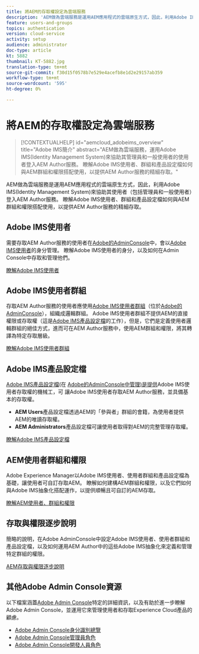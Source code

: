 ```yaml
---
title: 將AEM的存取權設定為雲端服務
description: 'AEM做為雲端服務是運用AEM應用程式的雲端原生方式，因此，利用Adobe IMS(Identity Management System)來協助管理員和一般使用者登入AEM Author服務。 瞭解Adobe IMS使用者、使用者群組和產品設定檔如何與AEM群組和權限搭配使用，以提供AEM Author的特定存取權。  '
feature: users-and-groups
topics: authentication
version: cloud-service
activity: setup
audience: administrator
doc-type: article
kt: 5882
thumbnail: KT-5882.jpg
translation-type: tm+mt
source-git-commit: f30d15f0578b7e529e4acefb8e1d2e29157ab359
workflow-type: tm+mt
source-wordcount: '595'
ht-degree: 0%

---
```



# 將AEM的存取權設定為雲端服務

>[!CONTEXTUALHELP]
>id="aemcloud_adobeims_overview"
>title="Adobe IMS簡介"
>abstract="AEM做為雲端服務，運用Adobe IMS(Identity Management System)來協助其管理員和一般使用者的使用者登入AEM Author服務。 瞭解Adobe IMS使用者、群組和產品設定檔如何與AEM群組和權限搭配使用，以提供AEM Author服務的精細存取。"

AEM做為雲端服務是運用AEM應用程式的雲端原生方式，因此，利用Adobe IMS(Identity Management System)來協助其使用者（包括管理員和一般使用者）登入AEM Author服務。 瞭解Adobe IMS使用者、群組和產品設定檔如何與AEM群組和權限搭配使用，以提供AEM Author服務的精細存取。

## Adobe IMS使用者

需要存取AEM Author服務的使用者在[Adobe的AdminConsole](https://adminconsole.adobe.com)中，會以[Adobe IMS使用者](https://helpx.adobe.com/tw/enterprise/using/set-up-identity.html)的身分管理。 瞭解Adobe IMS使用者的身分，以及如何在Admin Console中存取和管理他們。

[瞭解Adobe IMS使用者](./adobe-ims-users.md)

## Adobe IMS使用者群組

存取AEM Author服務的使用者應使用[Adobe IMS使用者群組](https://helpx.adobe.com/enterprise/using/user-groups.html)（位於[Adobe的AdminConsole](https://adminconsole.adobe.com)），組織成邏輯群組。 Adobe IMS使用者群組不提供AEM的直接權限或存取權（這是[Adobe IMS產品設定檔](#adobe-ims-product-profiles)的工作），但是，它們是定義使用者邏輯群組的絕佳方式，進而可在AEM Author服務中，使用AEM群組和權限，將其轉譯為特定存取層級。

[瞭解Adobe IMS使用者群組](./adobe-ims-user-groups.md)

## Adobe IMS產品設定檔

[Adobe IMS產品設定檔](https://helpx.adobe.com/enterprise/using/manage-permissions-and-roles.html)(在 [Adobe的AdminConsole中管理)是提供](https://adminconsole.adobe.com)Adobe IMS使用者存取權的機械工，可 [](#adobe-ims-users) 讓Adobe IMS使用者存取AEM Author服務，並具備基本的存取權。

+ __AEM Users__&#x200B;產品設定檔透過AEM的「參與者」群組的會籍，為使用者提供AEM的唯讀存取權。
+ __AEM Administrators__&#x200B;產品設定檔可讓使用者取得對AEM的完整管理存取權。

[瞭解Adobe IMS產品設定檔](./adobe-ims-product-profiles.md)

## AEM使用者群組和權限

Adobe Experience Manager以Adobe IMS使用者、使用者群組和產品設定檔為基礎，讓使用者可自訂存取AEM。 瞭解如何建構AEM群組和權限，以及它們如何與Adobe IMS抽象化搭配運作，以提供順暢且可自訂的AEM存取。

[瞭解AEM使用者、群組和權限](./aem-users-groups-and-permissions.md)

## 存取與權限逐步說明

簡略的說明，在Adobe AdminConsole中設定Adobe IMS使用者、使用者群組和產品設定檔，以及如何運用AEM Author中的這些Adobe IMS抽象化來定義和管理特定群組的權限。

[AEM存取與權限逐步說明](./walk-through.md)

## 其他Adobe Admin Console資源

以下檔案涵蓋[Adobe Admin Console](https://adminconsole.adobe.com)特定的詳細資訊，以及有助於進一步瞭解Adobe Admin Console，並運用它來管理使用者和存取Experience Cloud產品的顧慮。

+ [Adobe Admin Console身分識別總覽](https://helpx.adobe.com/enterprise/using/identity.html)
+ [Adobe Admin Console管理員角色](https://helpx.adobe.com/enterprise/using/admin-roles.html)
+ [Adobe Admin Console開發人員角色](https://helpx.adobe.com/enterprise/using/manage-developers.html)